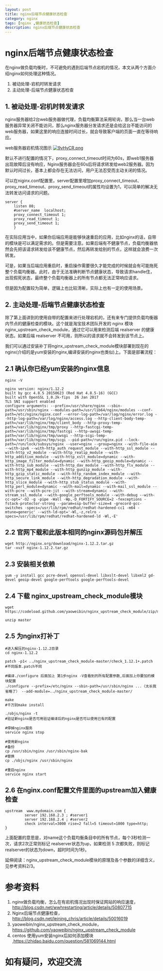 ```yaml
---
layout: post
title: nginx后端节点健康状态检查
category: nginx
tags: [nginx ,健康状态检查]
description: nginx后端节点健康状态检查
---
```


# nginx后端节点健康状态检查

在nginx做负载均衡时，不可避免的遇到后端节点宕机的情况，本文从两个方面介绍nginx如何处理这种情况。

1. 被动处理-宕机时转发请求
2. 主动处理-后端节点健康状态检查

## 1. 被动处理-宕机时转发请求

nginx服务器给2台web服务器做代理，负载均衡算法采用轮询，那么当一台web服务器异常关闭不能访问，那么nginx服务器分发请求还是会给这台不能访问的web服务器，如果这里的响应连接时间过长，就会导致客户端的页面一直在等待响应。

web服务器宕机情况图示
[![9vHyCR.png](https://s1.ax1x.com/2018/03/30/9vHyCR.png)](https://imgchr.com/i/9vHyCR)

默认不进行配置的情况下，proxy_connect_timeout时间为60s，即web1服务器出现故障后没有响应，Nginx服务器会在60s后将请求转发给web2服务器。因为默认时间过长，基本上都会存在无法访问，用户无法忍受而主动关闭的情况。

可以在niginx.conf配置里，server配置里增加proxy_connect_timeout、proxy_read_timeout、proxy_send_timeout的属性均设置为1，可以简单的解决无法转发访问请求的问题。
```
server {  
    listen 80;  
    #server_name  localhost;  
    proxy_connect_timeout 1;  
    proxy_read_timeout 1;  
    proxy_send_timeout 1;  
    }  
```
在实际应用当中，如果你后端应用是能够快速重启的应用，比如nginx的话，自带的模块是可以满足需求的。但是需要注意。如果后端有不健康节点，负载均衡器依然会先把该请求转发给该不健康节点，然后再转发给别的节点，这样就会浪费一次转发。

可是，如果当后端应用重启时，重启操作需要很久才能完成的时候就会有可能拖死整个负载均衡器。此时，由于无法准确判断节点健康状态，导致请求handle住，出现假死状态，最终整个负载均衡器上的所有节点都无法正常响应请求。

但是因为配置较为简单，逻辑上也比较清晰，实际上也有一定的使用场景。

## 2. 主动处理-后端节点健康状态检查

除了第上面讲到的使用自带的配置来进行处理宕机的，还有来专门提供负载均衡器内节点的健康检查的模块。这个就是淘宝技术团队开发的 nginx 模块 nginx_upstream_check_module，通过它可以用来检测后端 realserver 的健康状态。如果后端 realserver 不可用，则所以的请求就不会转发到该节点上。

我们可以通过安装补丁将nginx_upstream_check_module模块部署到现在的nginx(介绍的是yum安装的nginx,编译安装的nginx也类似)上。下面是部署流程：

## 2.1 确认你已经yum安装的nginx信息

```
nginx -V

nginx version: nginx/1.12.2
built by gcc 4.8.5 20150623 (Red Hat 4.8.5-16) (GCC)
built with OpenSSL 1.0.2k-fips  26 Jan 2017
TLS SNI support enabled
configure arguments: --prefix=/usr/share/nginx --sbin-path=/usr/sbin/nginx --modules-path=/usr/lib64/nginx/modules --conf-path=/etc/nginx/nginx.conf --error-log-path=/var/log/nginx/error.log --http-log-path=/var/log/nginx/access.log --http-client-body-temp-path=/var/lib/nginx/tmp/client_body --http-proxy-temp-path=/var/lib/nginx/tmp/proxy --http-fastcgi-temp-path=/var/lib/nginx/tmp/fastcgi --http-uwsgi-temp-path=/var/lib/nginx/tmp/uwsgi --http-scgi-temp-path=/var/lib/nginx/tmp/scgi --pid-path=/run/nginx.pid --lock-path=/run/lock/subsys/nginx --user=nginx --group=nginx --with-file-aio --with-ipv6 --with-http_auth_request_module --with-http_ssl_module --with-http_v2_module --with-http_realip_module --with-http_addition_module --with-http_xslt_module=dynamic --with-http_image_filter_module=dynamic --with-http_geoip_module=dynamic --with-http_sub_module --with-http_dav_module --with-http_flv_module --with-http_mp4_module --with-http_gunzip_module --with-http_gzip_static_module --with-http_random_index_module --with-http_secure_link_module --with-http_degradation_module --with-http_slice_module --with-http_stub_status_module --with-http_perl_module=dynamic --with-mail=dynamic --with-mail_ssl_module --with-pcre --with-pcre-jit --with-stream=dynamic --with-stream_ssl_module --with-google_perftools_module --with-debug --with-cc-opt='-O2 -g -pipe -Wall -Wp,-D_FORTIFY_SOURCE=2 -fexceptions -fstack-protector-strong --param=ssp-buffer-size=4 -grecord-gcc-switches -specs=/usr/lib/rpm/redhat/redhat-hardened-cc1 -m64 -mtune=generic' --with-ld-opt='-Wl,-z,relro -specs=/usr/lib/rpm/redhat/redhat-hardened-ld -Wl,-E'
```

## 2.2 官网下载和此版本相同的nginx源码包并解压

```
wget http://nginx.org/download/nginx-1.12.2.tar.gz
tar -xvzf nginx-1.12.2.tar.gz
```

## 2.3 安装相关依赖
```
yum -y install gcc pcre-devel openssl-devel libxslt-devel libxml2 gd-devel geoip-devel google-perftools google-perftools-devel
```

## 2.4 下载 nginx_upstream_check_module模块
```
wget https://codeload.github.com/yaoweibin/nginx_upstream_check_module/zip/master

unzip master
```

## 2.5 为nginx打补丁
```
#进入解压的nginx-1.12.2目录
cd nginx-1.12.2

patch -p1< ../nginx_upstream_check_module-master/check_1.12.1+.patch
#不同版本.patch不同

#编译./configure 后面加上 第1步nginx -V查看到的所有配置参数,后面加上你要加的模块配置
./configure --prefix=/etc/nginx --sbin-path=/usr/sbin/nginx ...（太长我省略了） --add-module=../nginx_upstream_check_module-master/

make
#千万别make install 

./objs/nginx -t
#验证新nginx是否可用验证编译后的nginx是否可以使用已有的配置

#停掉nginx服务
service nginx stop

#使用新nginx
#备份 
cp /usr/sbin/nginx /usr/sbin/nginx-bak
#替换 
cp ./objs/nginx /usr/sbin/nginx
 
#重启nginx 
service nginx start
```

## 2.6 在nginx.conf配置文件里面的upstream加入健康检查
```
upstream  www.mydomain.com {
         server 192.168.2.3 ; #server1
         server 192.168.2.4 ; #server2
         check interval=3000 rise=2 fall=5 timeout=1000 type=http;      
}
```
上面配置的意思是，对name这个负载均衡条目中的所有节点，每个3秒检测一次，请求2次正常则标记 realserver状态为up，如果检测 5 次都失败，则标记 realserver的状态为down，超时时间为1秒。

延伸阅读：nginx_upstream_check_module模块的原理及各个参数的详细含义，见参考资料2/3。



# 参考资料

1. nginx做负载均衡，怎么在有宕机情况出现时保证网站的响应速度，http://blog.csdn.net/wwhrestarting/article/details/50807715
2. Nginx后端节点健康检查，http://blog.csdn.net/leining_chris/article/details/50016019
3. yaoweibin/nginx_upstream_check_module，https://github.com/yaoweibin/nginx_upstream_check_module
4. centos 使用yum安装nginx后如何添加模块 ,https://zhidao.baidu.com/question/581069144.html

# 如有疑问，欢迎交流